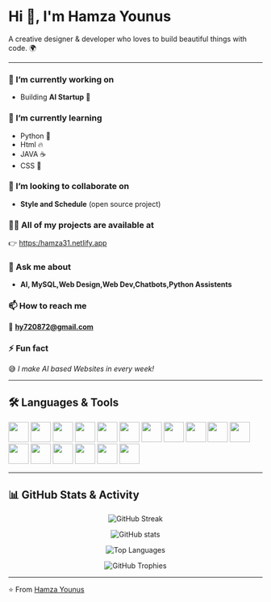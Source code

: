# **Hi 👋, I'm Hamza Younus**  
A creative designer & developer who loves to build beautiful things with code. 🌍  

---

### 🔭 I’m currently working on  
- Building **AI Startup** 🚀  

### 🌱 I’m currently learning  
- Python 🐍  
- Html 🔥
- JAVA ☕
- CSS 🎨

### 👯 I’m looking to collaborate on  
- **Style and Schedule** (open source project)  

### 👨‍💻 All of my projects are available at  
👉 [https:/hamza31.netlify.app](https:/hamza31.netlify.app)  

### 💬 Ask me about  
- **AI, MySQL,Web Design,Web Dev,Chatbots,Python Assistents**  

### 📫 How to reach me  
📧 **hy720872@gmail.com**  

### ⚡ Fun fact  
😅 *I make AI based Websites in every week!*  

---

## 🛠️ Languages & Tools
<p align="left">
  <img src="https://cdn.jsdelivr.net/gh/devicons/devicon/icons/android/android-original.svg" width="40" height="40"/>
  <img src="https://cdn.jsdelivr.net/gh/devicons/devicon/icons/cplusplus/cplusplus-original.svg" width="40" height="40"/>
  <img src="https://cdn.jsdelivr.net/gh/devicons/devicon/icons/css3/css3-original.svg" width="40" height="40"/>
  <img src="https://cdn.jsdelivr.net/gh/devicons/devicon/icons/express/express-original.svg" width="40" height="40"/>
  <img src="https://cdn.jsdelivr.net/gh/devicons/devicon/icons/firebase/firebase-plain.svg" width="40" height="40"/>
  <img src="https://cdn.jsdelivr.net/gh/devicons/devicon/icons/googlecloud/googlecloud-original.svg" width="40" height="40"/>
  <img src="https://cdn.jsdelivr.net/gh/devicons/devicon/icons/git/git-original.svg" width="40" height="40"/>
  <img src="https://cdn.jsdelivr.net/gh/devicons/devicon/icons/heroku/heroku-original.svg" width="40" height="40"/>
  <img src="https://cdn.jsdelivr.net/gh/devicons/devicon/icons/html5/html5-original.svg" width="40" height="40"/>
  <img src="https://cdn.jsdelivr.net/gh/devicons/devicon/icons/javascript/javascript-original.svg" width="40" height="40"/>
  <img src="https://cdn.jsdelivr.net/gh/devicons/devicon/icons/linux/linux-original.svg" width="40" height="40"/>
  <img src="https://cdn.jsdelivr.net/gh/devicons/devicon/icons/mongodb/mongodb-original.svg" width="40" height="40"/>
  <img src="https://cdn.jsdelivr.net/gh/devicons/devicon/icons/mysql/mysql-original.svg" width="40" height="40"/>
  <img src="https://cdn.jsdelivr.net/gh/devicons/devicon/icons/nginx/nginx-original.svg" width="40" height="40"/>
  <img src="https://cdn.jsdelivr.net/gh/devicons/devicon/icons/nodejs/nodejs-original.svg" width="40" height="40"/>
  <img src="https://cdn.jsdelivr.net/gh/devicons/devicon/icons/php/php-original.svg" width="40" height="40"/>
  <img src="https://cdn.jsdelivr.net/gh/devicons/devicon/icons/postman/postman-original.svg" width="40" height="40"/>
</p>

---

## 📊 GitHub Stats & Activity

<!-- GitHub Streak -->
<p align="center">
  <img src="https://github-readme-streak-stats.herokuapp.com?user=tinkoplayz&theme=tokyonight&hide_border=true" alt="GitHub Streak" />
</p>

<!-- GitHub Stats -->
<p align="center">
  <img src="https://github-readme-stats.vercel.app/api?username=tinkoplayz&show_icons=true&theme=radical" alt="GitHub stats" />
</p>

<!-- Animated Most Used Languages -->
<p align="center">
  <img src="https://github-readme-stats.vercel.app/api/top-langs/?username=tinkoplayz&layout=compact&theme=tokyonight&langs_count=8" alt="Top Languages" />
</p>

<!-- Profile Trophies -->
<p align="center">
  <img src="https://github-profile-trophy.vercel.app/?username=tinkoplayz&theme=gruvbox&margin-w=15&margin-h=15&no-frame=true" alt="GitHub Trophies"/>
</p>

---

⭐️ From [Hamza Younus](https://github.com/tinkoplayz)
